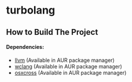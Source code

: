 # turbolang

## How to Build The Project

#### Dependencies:
* [llvm](https://github.com/llvm/llvm-project) (Available in AUR package manager)
* [wclang](https://github.com/tpoechtrager/wclang) (Available in AUR package manager)
* [osxcross](https://github.com/tpoechtrager/osxcross) (Available in AUR package manager)
